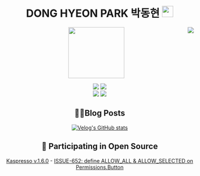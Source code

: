 <div align="center">

# DONG HYEON PARK 박동현 <img src="https://user-images.githubusercontent.com/39405316/112157617-bcdc4780-8c2a-11eb-980f-a378af3b7de6.png" width="30" height="30">

<a href="https://solved.ac/profile/emforhs246">
  <img align="right" src="http://mazassumnida.wtf/api/v2/generate_badge?boj=emforhs246"/>
</a>

<img src="https://user-images.githubusercontent.com/39405316/112158091-2fe5be00-8c2b-11eb-8f42-7b79b5d43bfd.png" width="150" height="137">

  <img src="https://img.shields.io/badge/Android-3DDC84?style=forthebage&logo=Android&logoColor=white"/> <img src="https://img.shields.io/badge/Kotlin-f3841c?style=forthebage&logo=Kotlin"/>  <br>
  <img src="https://img.shields.io/badge/Java-FFFFFF?style=forthebage&logo=Java&logoColor=orange"/> <img src="https://img.shields.io/badge/Python-3766AB?style=forthebage&logo=Python&logoColor=yellow"/> 
</div>

<div align="center">

## 👨‍💻Blog Posts
[![Velog's GitHub stats](https://velog-readme-stats.vercel.app/api/list?name=ttc1018)](https://velog.io/@ttc1018) 

## 🧩 Participating in Open Source
[Kaspresso v.1.6.0](https://github.com/KasperskyLab/Kaspresso/releases/tag/v.1.6.0) - [ISSUE-652: define ALLOW_ALL & ALLOW_SELECTED on Permissions.Button](https://github.com/KasperskyLab/Kaspresso/pull/653)

</div>

